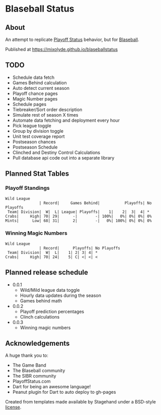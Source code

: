 # Blaseball Status
## About
An attempt to replicate [Playoff Status](http://playoffstatus.com)
 behavior, but for [Blaseball](https://blaseball.com).
 
Published at https://mixolyde.github.io/blaseballstatus

## TODO
* Schedule data fetch
* Games Behind calculation
* Auto detect current season
* Playoff chance pages
* Magic Number pages
* Schedule pages
* Tiebreaker/Sort order description
* Simulate rest of season X times
* Automate data fetching and deployment every hour
* Pick league toggle
* Group by division toggle
* Unit test coverage report
* Postseason chances
* Postseason Schedule
* Clinched and Destiny Control Calculations
* Pull database api code out into a separate library

## Planned Stat Tables
### Playoff Standings
```
Wild League
               | Record|     Games Behind|           Playoffs| No Playoffs
 Team| Division|  W|  L| League| Playoffs|    1|    2|  3|  4| *
Crabs|     High| 70| 29|      -|        -| 100%|   0%| 0%| 0%| 0%
Mints|      Low| 68| 31|      2|        -|   0%| 100%| 0%| 0%| 0%
```

### Winning Magic Numbers
```
Wild League
               | Record|      Playoffs| No Playoffs
 Team| Division|  W|  L|    1| 2| 3| 4| *
Crabs|     High| 70| 24|    5| C| <| <| <
```

## Planned release schedule
* 0.0.1 
  - Wild/Mild league data toggle
  - Hourly data updates during the season
  - Games behind math
* 0.0.2
  - Playoff prediction percentages
  - Clinch calculations
* 0.0.3
  - Winning magic numbers

## Acknowledgements
A huge thank you to:
* The Game Band
* The Blaseball community
* The SIBR community
* PlayoffStatus.com
* Dart for being an awesome language!
* Peanut plugin for Dart to auto deploy to gh-pages

Created from templates made available by Stagehand under a BSD-style
[license](https://github.com/dart-lang/stagehand/blob/master/LICENSE).

